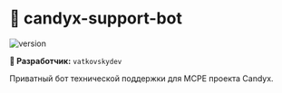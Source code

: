 # 🍭 candyx-support-bot

![version](https://img.shields.io/badge/Release-v0.3.7%20%22RU-BETA%22-blue)

**👤 Разработчик:** `vatkovskydev`  
 

Приватный бот технической поддержки для MCPE проекта Candyx.
